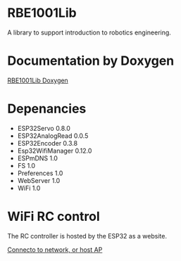 # RBE1001Lib
A library to support introduction to robotics engineering. 

# Documentation by Doxygen

[RBE1001Lib Doxygen](https://wpiroboticsengineering.github.io/RBE1001Lib/annotated.html)

# Depenancies

* ESP32Servo 0.8.0
* ESP32AnalogRead 0.0.5
* ESP32Encoder 0.3.8
* Esp32WifiManager 0.12.0
* ESPmDNS 1.0
* FS  1.0
* Preferences 1.0
* WebServer 1.0
* WiFi 1.0

# WiFi RC control

The RC controller is hosted by the ESP32 as a website. 

[Connecto to network, or host AP](https://github.com/madhephaestus/Esp32WifiManager#connect-to-wifi-network)
